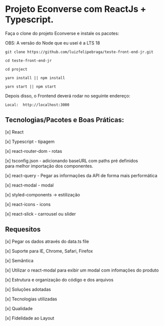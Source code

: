 # Projeto Econverse com ReactJs + Typescript.

Faça o clone do projeto Econverse e instale os pacotes:

OBS: A versão do Node que eu usei é a LTS 18

```
git clone https://github.com/luizfelipebraga/teste-front-end-jr.git

cd teste-front-end-jr

cd project

yarn install || npm install

yarn start || npm start
```
Depois disso, o Frontend deverá rodar no seguinte endereço:
```
Local:  http://localhost:3000
```


 ## Tecnologias/Pacotes e Boas Práticas:

[x] React

[x] Typescript - tipagem

[x] react-router-dom - rotas

[x] tsconfig.json - adicionando baseURL com paths pré definidos \
                    para melhor importação dos componentes.

[x] react-query - Pegar as informações da API de forma mais performática

[x] react-modal - modal

[x] styled-components -> estilização

[x] react-icons - icons

[x] react-slick - carrousel ou slider

## Requesitos

[x] Pegar os dados através do data.ts file

[x] Suporte para IE, Chrome, Safari, Firefox

[x] Semântica

[x] Utilizar o react-modal para exibir um modal com infomações do produto

[x] Estrutura e organização do código e dos arquivos

[x] Soluções adotadas

[x] Tecnologias utilizadas

[x] Qualidade

[x] Fidelidade ao Layout
